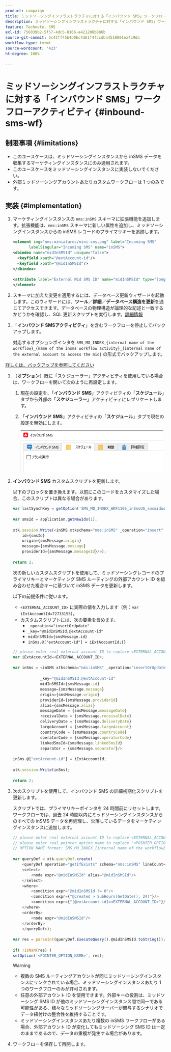 ```yaml
---
product: campaign
title: ミッドソーシングインフラストラクチャに対する「インバウンド SMS」ワークフローアクティビティ
description: ミッドソーシングインフラストラクチャに対する「インバウンド SMS」ワークフローアクティビティ
feature: Technote, SMS
exl-id: 756039b2-5f57-4dc5-8166-a421206b886b
source-git-commit: 5c42ff45b4d0bc4d61f4fccdba4518801ea4c9da
workflow-type: tm+mt
source-wordcount: '423'
ht-degree: 100%

---
```


# ミッドソーシングインフラストラクチャに対する「インバウンド SMS」ワークフローアクティビティ {#inbound-sms-wf}

## 制限事項 {#limitations}

* このユースケースは、ミッドソーシングインスタンスから inSMS データを収集するマーケティングインスタンスにのみ適用されます。
* このユースケースをミッドソーシングインスタンスに実装しないでください。
* 外部ミッドソーシングアカウントあたりカスタムワークフローは 1 つのみです。

## 実装 {#implementation}

1. マーケティングインスタンスの `nms:inSMS` スキーマに拡張機能を追加します。拡張機能は、`nms:inSMS` スキーマに新しい属性を追加し、ミッドソーシングインスタンスからの inSMS レコードのプライマリキーを追跡します。

   ```xml
   <element img="nms:miniatures/mini-sms.png" label="Incoming SMS"
          labelSingular="Incoming SMS" name="inSMS">
   <dbindex name="midInSMSId" unique="false">
     <keyfield xpath="@extAccount-id"/>
     <keyfield xpath="@midInSMSId"/>
   </dbindex>
   
   <attribute label="External Mid SMS ID" name="midInSMSId" type="long"/>
   </element>
   ```

1. スキーマに加えた変更を適用するには、データベース更新ウィザードを起動します。このウィザードには、**ツール**／**詳細**／**データベース構造を更新**&#x200B;を通じてアクセスできます。データベースの物理構造が論理的な記述と一致するかどうかを確認し、SQL 更新スクリプトを実行します。[詳細情報](../../configuration/using/updating-the-database-structure.md)

1. 「**インバウンド SMSアクティビティ**」を含むワークフローを停止してバックアップします。

   対応するオプションポインタを `SMS_MO_INDEX_{internal name of the workflow}_{name of the insms workflow activity}_{internal name of the external account to access the mid}` の形式でバックアップします。

[詳しくは、バックアップを参照してください](../../production/using/backup.md)

1. （**オプション**）既に「スケジューラー」アクティビティを使用している場合は、ワークフローを開いて次のように再設定します。

   1. 現在の設定を、「**インバウンド SMS**」アクティビティの「**スケジュール**」タブから外部の「**スケジューラー**」アクティビティにレプリケートします。

   1. 「**インバウンド SMS**」アクティビティの「**スケジュール**」タブで現在の設定を無効にします。

      ![](assets/inbound_sms_1.png)

1. **インバウンド SMS** カスタムスクリプトを更新します。

   以下のブロックを置き換えます。以前にこのコードをカスタマイズした場合、このスクリプトは異なる場合があります。

   ```Javascript
   var lastSynchKey = getOption('SMS_MO_INDEX_WKF1105_inSmsUS_smsmidus');
   
   var smsId = application.getNewIds(1);
   
   xtk.session.Write(<inSMS xtkschema="nms:inSMS" _operation="insert"
       id={smsId}
       origin={smsMessage.origin}
       message={smsMessage.message}
       providerId={smsMessage.messageId}/>);
   
   return 2;
   ```

   次の新しいカスタムスクリプトを使用して、ミッドソーシングレコードのプライマリキーとマーケティング SMS ルーティングの外部アカウント ID を組み合わせた複合キーに基づいて inSMS データを更新します。

   以下の前提条件に従います。

   * `<EXTERNAL_ACCOUNT_ID>` に実際の値を入力します（例：`var iExtAccountId=72733155`）。
   * カスタムスクリプトには、次の要素を含めます。
      * `_operation="insertOrUpdate"`
      * `_key="@midInSMSId,@extAccount-id"`
      * `midInSMSId={smsMessage.id}`
      * `inSms.@["extAccount-id"] = iExtAccountId;{}`

   ```Javascript
   // please enter real external account ID to replace <EXTERNAL ACCOUNT ID>
   var iExtAccountId=<EXTERNAL_ACCOUNT_ID>;
   
   var inSms = <inSMS xtkschema="nms:inSMS" _operation="insertOrUpdate"
   
               _key="@midInSMSId,@extAccount-id"
               midInSMSId={smsMessage.id}
               message={smsMessage.message}
               origin={smsMessage.origin}
               providerId={smsMessage.providerId}
               alias={smsMessage.alias}
               messageDate = {smsMessage.messageDate}
               receivalDate = {smsMessage.receivalDate}
               deliveryDate = {smsMessage.deliveryDate}
               largeAccount = {smsMessage.largeAccount}
               countryCode = {smsMessage.countryCode}
               operatorCode = {smsMessage.operatorCode}
               linkedSmsId={smsMessage.linkedSmsId}
               separator = {smsMessage.separator}/>
   
   inSms.@["extAccount-id"] = iExtAccountId;
   
   xtk.session.Write(inSms);
   
   return 2;
   ```

1. 次のスクリプトを使用して、インバウンド SMS の詳細初期化スクリプトを更新します。

   スクリプトでは、プライマリキーポインタを 24 時間前にリセットします。ワークフローでは、過去 24 時間以内にミッドソーシングインスタンスからのすべての inSMS データを再処理し、欠落しているデータをマーケティングインスタンスに追加します。

   ```Javascript
   // please enter real external account ID to replace <EXTERNAL_ACCOUNT_ID>
   // please enter real pointer option name to replace '<POINTER_OPTION_NAME>'
   // OPTION NAME format: SMS_MO_INDEX_{internal name of the workflow}_inSms_{internal name of the external account to access the mid}
   
   var queryDef = xtk.queryDef.create(
       <queryDef operation="getIfExists" schema="nms:inSMS" lineCount="1">
       <select>
           <node expr="@midInSMSId" alias="@midInSMSId"/>
       </select>
       <where>
           <condition expr="@midInSMSId != 0"/>
           <condition expr={"@created > SubHours(GetDate(), 24)"}/>
           <condition expr={"[@extAccount-id]=<EXTERNAL_ACCOUNT_ID>"}/>
       </where>
       <orderBy>
           <node expr="@midInSMSId"/>
       </orderBy>
       </queryDef>);
   
   var res = parseInt(queryDef.ExecuteQuery().@midInSMSId.toString());
   
   if( !isNaN(res) )
   setOption('<POINTER_OPTION_NAME>', res);
   ```

   >[!WARNING]
   >
   > * 複数の SMS ルーティングアカウントが同じミッドソーシングインスタンスにリンクされている場合、ミッドソーシングインスタンスあたり 1 つのワークフローのみが許可されます。
   > * 任意の外部アカウント ID を使用できます。外部キーの役割は、ミッドソーシング SMS ID が他のミッドソーシングインスタンス間で同一である可能性がある、様々なミッドソーシングサーバーが関与するシナリオでデータ紐付けの整合性を維持することです。
   > * ミッドソーシングインスタンスあたり複数の inSMS ワークフローがある場合、外部アカウント ID が変化してもミッドソーシング SMS ID は一定のままであるので、データの重複が発生する場合があります。

1. ワークフローを保存して再開します。
